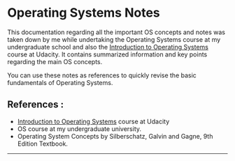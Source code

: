 # Operating Systems Notes

This documentation regarding all the important OS concepts and notes was taken down by me while undertaking the Operating Systems course at my undergraduate school and also the [Introduction to Operating Systems](https://www.udacity.com/course/introduction-to-operating-systems--ud923) course at Udacity. It contains summarized information and key points regarding the main OS concepts. 

You can use these notes as references to quickly revise the basic fundamentals of Operating Systems.

## References :

* [Introduction to Operating Systems](https://www.udacity.com/course/introduction-to-operating-systems--ud923) course at Udacity
* OS course at my undergraduate university.
* Operating System Concepts by Silberschatz, Galvin and Gagne, 9th Edition Textbook.

<hr>		